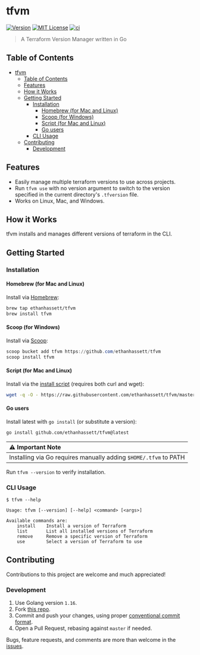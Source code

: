 # tfvm

[![Version](https://img.shields.io/github/v/release/ethanhassett/tfvm)](https://github.com/ethanhassett/tfvm/releases)
[![MIT License](https://img.shields.io/github/license/ethanhassett/tfvm)](https://github.com/ethanhassett/tfvm/blob/main/LICENSE)
[![ci](https://github.com/ehassett/tfvm/actions/workflows/ci.yaml/badge.svg)](https://github.com/ehassett/tfvm/actions/workflows/ci.yaml)

> A Terraform Version Manager written in Go

## Table of Contents

- [tfvm](#tfvm)
  - [Table of Contents](#table-of-contents)
  - [Features](#features)
  - [How it Works](#how-it-works)
  - [Getting Started](#getting-started)
    - [Installation](#installation)
      - [Homebrew (for Mac and Linux)](#homebrew-for-mac-and-linux)
      - [Scoop (for Windows)](#scoop-for-windows)
      - [Script (for Mac and Linux)](#script-for-mac-and-linux)
      - [Go users](#go-users)
    - [CLI Usage](#cli-usage)
  - [Contributing](#contributing)
    - [Development](#development)

## Features

- Easily manage multiple terraform versions to use across projects.
- Run `tfvm use` with no version argument to switch to the version specified in the current directory's `.tfversion` file.
- Works on Linux, Mac, and Windows.

## How it Works

tfvm installs and manages different versions of terraform in the CLI.

## Getting Started
### Installation
#### Homebrew (for Mac and Linux)
Install via [Homebrew](https://brew.sh):
```bash
brew tap ethanhassett/tfvm
brew install tfvm
```

#### Scoop (for Windows)
Install via [Scoop](https://scoop.sh):
```PowerShell
scoop bucket add tfvm https://github.com/ethanhassett/tfvm
scoop install tfvm
```

#### Script (for Mac and Linux)
Install via the [install script](install.sh) (requires both curl and wget):
```bash
wget -q -O - https://raw.githubusercontent.com/ethanhassett/tfvm/master/install.sh | bash
```

#### Go users
Install latest with `go install` (or substitute a version):
```bash
go install github.com/ethanhassett/tfvm@latest
```
| :warning: Important Note                                         |
| :--------------------------------------------------------------- |
| Installing via Go requires manually adding `$HOME/.tfvm` to PATH |

Run `tfvm --version` to verify installation.

### CLI Usage

```
$ tfvm --help

Usage: tfvm [--version] [--help] <command> [<args>]

Available commands are:
    install    Install a version of Terraform
    list       List all installed versions of Terraform
    remove     Remove a specific version of Terraform
    use        Select a version of Terraform to use
```

## Contributing

Contributions to this project are welcome and much appreciated!

### Development

1. Use Golang version `1.16`.
2. Fork [this repo](https://github.com/ethanhassett/tfvm).
3. Commit and push your changes, using proper [conventional commit format](https://www.conventionalcommits.org/en/v1.0.0/).
4. Open a Pull Request, rebasing against `master` if needed.

Bugs, feature requests, and comments are more than welcome in the [issues](https://github.com/ethanhassett/tfvm/issues).
